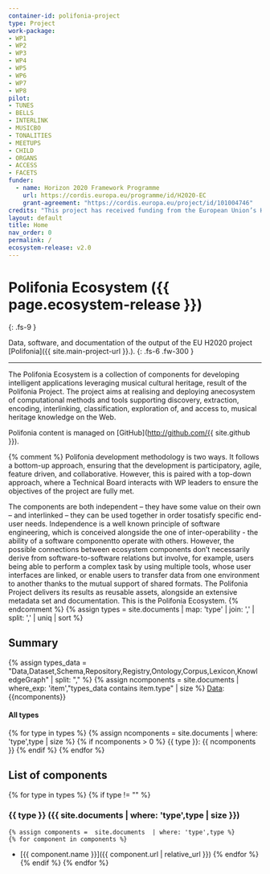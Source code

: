 ```yaml
---
container-id: polifonia-project
type: Project
work-package:
- WP1
- WP2
- WP3
- WP4
- WP5
- WP6
- WP7
- WP8
pilot:
- TUNES
- BELLS
- INTERLINK
- MUSICBO
- TONALITIES
- MEETUPS
- CHILD
- ORGANS
- ACCESS
- FACETS
funder:
  - name: Horizon 2020 Framework Programme
    url: https://cordis.europa.eu/programme/id/H2020-EC
    grant-agreement: "https://cordis.europa.eu/project/id/101004746"
credits: "This project has received funding from the European Union’s Horizon 2020 research and innovation programme under grant agreement N. 101004746."
layout: default
title: Home
nav_order: 0
permalink: /
ecosystem-release: v2.0
---
```


# Polifonia Ecosystem ({{ page.ecosystem-release }})
{: .fs-9 }

Data, software, and documentation of the output of the EU H2020 project [Polifonia]({{ site.main-project-url }}.). 
{: .fs-6 .fw-300 }

---

The Polifonia Ecosystem is a collection of components for developing intelligent applications leveraging musical cultural heritage, result of the Polifonia Project.
The project aims at realising and deploying anecosystem of computational methods and tools supporting discovery, extraction, encoding, interlinking, classification, exploration of, and access to, musical heritage knowledge on the Web.

Polifonia content is managed on [GitHub](http://github.com/{{ site.github }}).

{% comment %} 
Polifonia development methodology is two ways. 
It follows a bottom-up approach, ensuring that the development is participatory, agile, feature driven, and collaborative.
However, this is paired with a top-down approach, where a Technical Board interacts with WP leaders to ensure the objectives of the project are fully met.

The components are both independent – they have some value on their own – and interlinked – they can be used together in order tosatisfy specific end-user needs. 
Independence is a well known principle of software engineering, which is conceived alongside the one of inter-operability - the ability of a software componentto operate with others.
However, the possible connections between ecosystem components don’t necessarily derive from software-to-software relations but involve, for example, users being able to perform a complex task by using multiple tools, whose user interfaces are linked, or enable users to transfer data from one environment to another thanks to the mutual support of shared formats. 
The Polifonia Project delivers its results as reusable assets, alongside an extensive metadata set and documentation. This is the Polifonia Ecosystem.
{% endcomment %} 
{% assign types =  site.documents  | map: 'type' | join: ','  | split: ',' | uniq | sort %}

## Summary


{% assign types_data = "Data,Dataset,Schema,Repository,Registry,Ontology,Corpus,Lexicon,KnowledgeGraph" | split: "," %}
{% assign ncomponents = site.documents  | where_exp: 'item',"types_data contains item.type" | size %}
<a href="data.html">Data</a>: {{ncomponents}}



#### All types
{% for type in types %}
{% assign ncomponents =  site.documents  | where: 'type',type | size %}
{% if ncomponents > 0 %} {{ type }}: {{ ncomponents }} {% endif %}
{% endfor %}

## List of components 
{% for type in types %}
{% if type != "" %}
### {{ type }} ({{ site.documents  | where: 'type',type | size }})
	{% assign components =  site.documents  | where: 'type',type %}
	{% for component in components %}
- [{{ component.name }}]({{ component.url | relative_url }})	{% endfor %}	
{% endif %}
{% endfor %}

